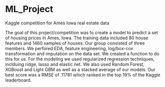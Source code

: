 # ML_Project
Kaggle competition for Ames Iowa real estate data

The goal of this project/competition was to create a model to predict a set of housing prices in Ames, Iowa.
The training data included 80 house features and 1460 samples of houses. Our group consisted of three members.
We perfored EDA, feature engineering, log/box-cox transformation and imputation on the data set. We created a function to do this for us.
For the modeling we used regularized regression techniques, inclduing ridge, lasso and elastic net. 
We also used Random Forest, XGBoost and Light GBM as well as a stacked average of our models.
Our best score was a RMSE of .11781 which ranked in the top 19% of the Kaggle leaderboard.
